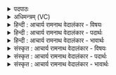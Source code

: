<details><summary>पदपाठः</summary>

अ꣣स्य꣡। इत्। इ꣡न्द्रः꣢꣯। वा꣣वृधे। वृ꣡ष्ण्य꣢꣯म्। श꣡वः꣢꣯। म꣡दे꣢꣯। सु꣣त꣡स्य꣢। वि꣡ष्ण꣢꣯वि। अ꣡द्य꣢। अ꣣। द्य꣢। तम्। अ꣣स्य। महिमा꣡न꣢म्। आ꣣य꣡वः꣢। अ꣡नु꣢꣯। स्तु꣣वन्ति। पूर्व꣡था꣢। १५७४।
</details>

<details><summary>अधिमन्त्रम् (VC)</summary>

- इन्द्रः
- मेध्यातिथिः काण्वः
- बार्हतः प्रगाथः (विषमा बृहती, समा सतोबृहती)
- पञ्चमः
</details>

<details><summary>हिन्दी : आचार्य रामनाथ वेदालंकार - विषयः</summary>

आगे फिर गुरु-शिष्य का ही विषय कहते हैं।
</details>

<details><summary>हिन्दी : आचार्य रामनाथ वेदालंकार - पदार्थः</summary>

पदार्थान्वयभाषाः -  (इन्द्रः) विद्या के ऐश्वर्य से युक्त आचार्य (अस्य) इस शिष्य के (वृष्ण्यम्) आत्मिक (शवः) बल को (इत्) निश्चय ही (वावृधे) बढ़ाता है। वह शिष्य (सुतस्य) प्राप्त ज्ञान के (विष्णवि) व्यापक (मदे) आनन्द में वृद्धि को प्राप्त करता है। (अस्य) इस आचार्य की (तम् महिमानम्) उस महिमा की (आयवः) मनुष्य (पूर्वथा) पूर्व की तरह (अद्य) आज भी (अनुष्टुवन्ति) प्रशंसा करते हैं ॥२॥ यहाँ उपमालङ्कार है ॥२॥
</details>

<details><summary>हिन्दी : आचार्य रामनाथ वेदालंकार - भावार्थः</summary>

भावार्थभाषाः -  आचार्य शिष्य का जो आत्मबल बढ़ाता है वह उस शिष्य की अपूर्व निधि होती है ॥२॥
</details>

<details><summary>संस्कृत : आचार्य रामनाथ वेदालंकार - विषयः</summary>

अथ पुनरपि गुरुशिष्यविषयो वर्ण्यते।
</details>

<details><summary>संस्कृत : आचार्य रामनाथ वेदालंकार - पदार्थः</summary>

पदार्थान्वयभाषाः -  (इन्द्रः) विद्यैश्वर्यवान् आचार्यः (अस्य) शिष्यस्य (वृष्ण्यम्) वृषा आत्मा तत्र भवम् (शवः) बलम् (इत्) निश्चयेन (वावृधे) वर्द्धयति। स शिष्यः (सुतस्य) प्राप्तस्य ज्ञानस्य (विष्णवि२) व्यापके (मदे) आनन्दे वर्धते (अस्य) इन्द्रस्य आचार्यस्य (तम् महिमानम्) तत् महत्त्वम् (आयवः) मनुष्याः (पूर्वथा) पूर्वस्मिन् काल इव। [अत्र ‘प्रत्नपूर्व- विश्वेमात्थाल् छन्दसि’ अ० ५।३।१११ इति इवार्थे थाल् प्रत्ययः।] (अद्य) अद्यापि। [संहितायां निपातत्वाद् दीर्घः] (अनुष्टुवन्ति) प्रशंसन्ति ॥२॥३ अत्रोपमालङ्कारः ॥२॥
</details>

<details><summary>संस्कृत : आचार्य रामनाथ वेदालंकार - भावार्थः</summary>

भावार्थभाषाः -  आचार्यः शिष्यस्य यदात्मबलं वर्द्धयति तत् तस्यापूर्वो निधिः ॥२॥
</details>